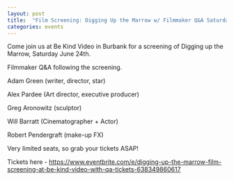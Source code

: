 ```yaml
---
layout: post
title:  "Film Screening: Digging Up the Marrow w/ Filmmaker Q&A Saturday June 24th 8pm"
categories: events
---
```


Come join us at Be Kind Video in Burbank for a screening of Digging up the Marrow, Saturday June 24th.

Filmmaker Q&A following the screening.

Adam Green (writer, director, star)

Alex Pardee (Art director, executive producer)

Greg Aronowitz (sculptor)

Will Barratt (Cinematographer + Actor)

Robert Pendergraft (make-up FX)

Very limited seats, so grab your tickets ASAP!

Tickets here - https://www.eventbrite.com/e/digging-up-the-marrow-film-screening-at-be-kind-video-with-qa-tickets-638349860617
